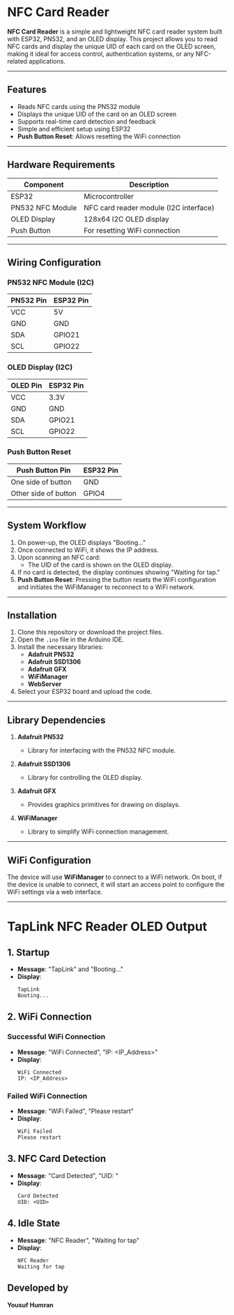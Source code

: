 # NFC Card Reader

**NFC Card Reader** is a simple and lightweight NFC card reader system built with ESP32, PN532, and an OLED display. This project allows you to read NFC cards and display the unique UID of each card on the OLED screen, making it ideal for access control, authentication systems, or any NFC-related applications.

---

## Features

- Reads NFC cards using the PN532 module
- Displays the unique UID of the card on an OLED screen
- Supports real-time card detection and feedback
- Simple and efficient setup using ESP32
- **Push Button Reset**: Allows resetting the WiFi connection

---

## Hardware Requirements

| Component          | Description                        |
|-------------------|------------------------------------|
| ESP32             | Microcontroller                    |
| PN532 NFC Module  | NFC card reader module (I2C interface) |
| OLED Display      | 128x64 I2C OLED display            |
| Push Button       | For resetting WiFi connection      |

---

## Wiring Configuration

### PN532 NFC Module (I2C)

| PN532 Pin | ESP32 Pin |
|-----------|-----------|
| VCC       | 5V        |
| GND       | GND       |
| SDA       | GPIO21    |
| SCL       | GPIO22    |

### OLED Display (I2C)

| OLED Pin | ESP32 Pin |
|----------|-----------|
| VCC      | 3.3V      |
| GND      | GND       |
| SDA      | GPIO21    |
| SCL      | GPIO22    |

### Push Button Reset

| Push Button Pin | ESP32 Pin |
|-----------------|-----------|
| One side of button | GND    |
| Other side of button | GPIO4  |

---

## System Workflow

1. On power-up, the OLED displays "Booting..."
2. Once connected to WiFi, it shows the IP address.
3. Upon scanning an NFC card:
   - The UID of the card is shown on the OLED display.
4. If no card is detected, the display continues showing "Waiting for tap."
5. **Push Button Reset**: Pressing the button resets the WiFi configuration and initiates the WiFiManager to reconnect to a WiFi network.

---

## Installation

1. Clone this repository or download the project files.
2. Open the `.ino` file in the Arduino IDE.
3. Install the necessary libraries:
   - **Adafruit PN532**
   - **Adafruit SSD1306**
   - **Adafruit GFX**
   - **WiFiManager**
   - **WebServer**
4. Select your ESP32 board and upload the code.

---

## Library Dependencies

1. **Adafruit PN532**  
   - Library for interfacing with the PN532 NFC module.

2. **Adafruit SSD1306**  
   - Library for controlling the OLED display.

3. **Adafruit GFX**  
   - Provides graphics primitives for drawing on displays.

4. **WiFiManager**  
   - Library to simplify WiFi connection management.

---

## WiFi Configuration

The device will use **WiFiManager** to connect to a WiFi network. On boot, if the device is unable to connect, it will start an access point to configure the WiFi settings via a web interface.

---

# TapLink NFC Reader OLED Output

## 1. Startup
- **Message**: "TapLink" and "Booting..."
- **Display**:
  ```
  TapLink
  Booting...
  ```

## 2. WiFi Connection

### Successful WiFi Connection
- **Message**: "WiFi Connected", "IP: <IP_Address>"
- **Display**:
  ```
  WiFi Connected
  IP: <IP_Address>
  ```

### Failed WiFi Connection
- **Message**: "WiFi Failed", "Please restart"
- **Display**:
  ```
  WiFi Failed
  Please restart
  ```

## 3. NFC Card Detection
- **Message**: "Card Detected", "UID: <UID>"
- **Display**:
  ```
  Card Detected
  UID: <UID>
  ```

## 4. Idle State
- **Message**: "NFC Reader", "Waiting for tap"
- **Display**:
  ```
  NFC Reader
  Waiting for tap
  ```

## Developed by  
**Yousuf Humran**

